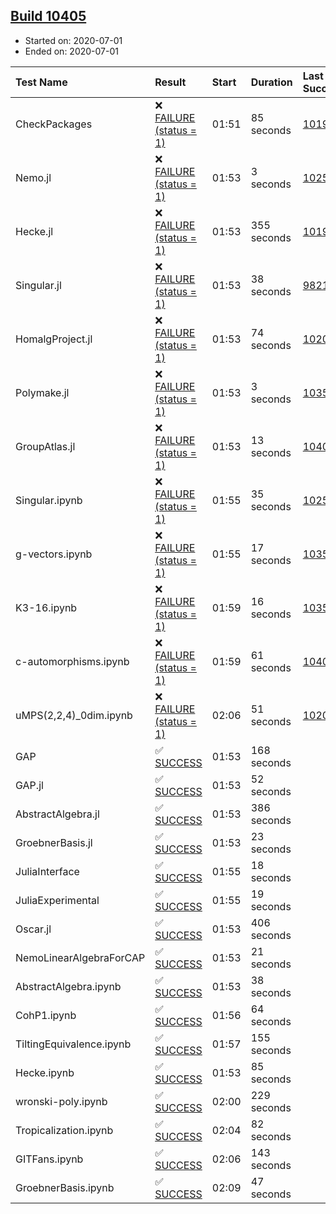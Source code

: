 ## [Build 10405](https://oscarci.mathematik.uni-kl.de/job/oscar/10405/)

* Started on: 2020-07-01
* Ended on: 2020-07-01

| Test Name    | Result | Start | Duration | Last Success | First Failure |
|:-------------|:-------|:------|:---------|:-------------|:--------------|
| CheckPackages | ❌ [FAILURE (status = 1)](https://oscarci.mathematik.uni-kl.de/job/oscar/10405/artifact/logs/build-10405/CheckPackages.log) | 01:51 | 85 seconds | [10197](https://oscarci.mathematik.uni-kl.de/job/oscar/10197/) | [10198](https://oscarci.mathematik.uni-kl.de/job/oscar/10198/) |
| Nemo.jl | ❌ [FAILURE (status = 1)](https://oscarci.mathematik.uni-kl.de/job/oscar/10405/artifact/logs/build-10405/Nemo.jl.log) | 01:53 | 3 seconds | [10252](https://oscarci.mathematik.uni-kl.de/job/oscar/10252/) | [10253](https://oscarci.mathematik.uni-kl.de/job/oscar/10253/) |
| Hecke.jl | ❌ [FAILURE (status = 1)](https://oscarci.mathematik.uni-kl.de/job/oscar/10405/artifact/logs/build-10405/Hecke.jl.log) | 01:53 | 355 seconds | [10197](https://oscarci.mathematik.uni-kl.de/job/oscar/10197/) | [10198](https://oscarci.mathematik.uni-kl.de/job/oscar/10198/) |
| Singular.jl | ❌ [FAILURE (status = 1)](https://oscarci.mathematik.uni-kl.de/job/oscar/10405/artifact/logs/build-10405/Singular.jl.log) | 01:53 | 38 seconds | [9821](https://oscarci.mathematik.uni-kl.de/job/oscar/9821/) | [9822](https://oscarci.mathematik.uni-kl.de/job/oscar/9822/) |
| HomalgProject.jl | ❌ [FAILURE (status = 1)](https://oscarci.mathematik.uni-kl.de/job/oscar/10405/artifact/logs/build-10405/HomalgProject.jl.log) | 01:53 | 74 seconds | [10209](https://oscarci.mathematik.uni-kl.de/job/oscar/10209/) | [10210](https://oscarci.mathematik.uni-kl.de/job/oscar/10210/) |
| Polymake.jl | ❌ [FAILURE (status = 1)](https://oscarci.mathematik.uni-kl.de/job/oscar/10405/artifact/logs/build-10405/Polymake.jl.log) | 01:53 | 3 seconds | [10356](https://oscarci.mathematik.uni-kl.de/job/oscar/10356/) | [10357](https://oscarci.mathematik.uni-kl.de/job/oscar/10357/) |
| GroupAtlas.jl | ❌ [FAILURE (status = 1)](https://oscarci.mathematik.uni-kl.de/job/oscar/10405/artifact/logs/build-10405/GroupAtlas.jl.log) | 01:53 | 13 seconds | [10404](https://oscarci.mathematik.uni-kl.de/job/oscar/10404/) | [10405](https://oscarci.mathematik.uni-kl.de/job/oscar/10405/) |
| Singular.ipynb | ❌ [FAILURE (status = 1)](https://oscarci.mathematik.uni-kl.de/job/oscar/10405/artifact/logs/build-10405/Singular.ipynb.log) | 01:55 | 35 seconds | [10252](https://oscarci.mathematik.uni-kl.de/job/oscar/10252/) | [10253](https://oscarci.mathematik.uni-kl.de/job/oscar/10253/) |
| g-vectors.ipynb | ❌ [FAILURE (status = 1)](https://oscarci.mathematik.uni-kl.de/job/oscar/10405/artifact/logs/build-10405/g-vectors.ipynb.log) | 01:55 | 17 seconds | [10356](https://oscarci.mathematik.uni-kl.de/job/oscar/10356/) | [10357](https://oscarci.mathematik.uni-kl.de/job/oscar/10357/) |
| K3-16.ipynb | ❌ [FAILURE (status = 1)](https://oscarci.mathematik.uni-kl.de/job/oscar/10405/artifact/logs/build-10405/K3-16.ipynb.log) | 01:59 | 16 seconds | [10356](https://oscarci.mathematik.uni-kl.de/job/oscar/10356/) | [10357](https://oscarci.mathematik.uni-kl.de/job/oscar/10357/) |
| c-automorphisms.ipynb | ❌ [FAILURE (status = 1)](https://oscarci.mathematik.uni-kl.de/job/oscar/10405/artifact/logs/build-10405/c-automorphisms.ipynb.log) | 01:59 | 61 seconds | [10404](https://oscarci.mathematik.uni-kl.de/job/oscar/10404/) | [10405](https://oscarci.mathematik.uni-kl.de/job/oscar/10405/) |
| uMPS(2,2,4)_0dim.ipynb | ❌ [FAILURE (status = 1)](https://oscarci.mathematik.uni-kl.de/job/oscar/10405/artifact/logs/build-10405/uMPS-2-2-4-_0dim.ipynb.log) | 02:06 | 51 seconds | [10209](https://oscarci.mathematik.uni-kl.de/job/oscar/10209/) | [10210](https://oscarci.mathematik.uni-kl.de/job/oscar/10210/) |
| GAP | ✅ [SUCCESS](https://oscarci.mathematik.uni-kl.de/job/oscar/10405/artifact/logs/build-10405/GAP.log) | 01:53 | 168 seconds |  |  |
| GAP.jl | ✅ [SUCCESS](https://oscarci.mathematik.uni-kl.de/job/oscar/10405/artifact/logs/build-10405/GAP.jl.log) | 01:53 | 52 seconds |  |  |
| AbstractAlgebra.jl | ✅ [SUCCESS](https://oscarci.mathematik.uni-kl.de/job/oscar/10405/artifact/logs/build-10405/AbstractAlgebra.jl.log) | 01:53 | 386 seconds |  |  |
| GroebnerBasis.jl | ✅ [SUCCESS](https://oscarci.mathematik.uni-kl.de/job/oscar/10405/artifact/logs/build-10405/GroebnerBasis.jl.log) | 01:53 | 23 seconds |  |  |
| JuliaInterface | ✅ [SUCCESS](https://oscarci.mathematik.uni-kl.de/job/oscar/10405/artifact/logs/build-10405/JuliaInterface.log) | 01:55 | 18 seconds |  |  |
| JuliaExperimental | ✅ [SUCCESS](https://oscarci.mathematik.uni-kl.de/job/oscar/10405/artifact/logs/build-10405/JuliaExperimental.log) | 01:55 | 19 seconds |  |  |
| Oscar.jl | ✅ [SUCCESS](https://oscarci.mathematik.uni-kl.de/job/oscar/10405/artifact/logs/build-10405/Oscar.jl.log) | 01:53 | 406 seconds |  |  |
| NemoLinearAlgebraForCAP | ✅ [SUCCESS](https://oscarci.mathematik.uni-kl.de/job/oscar/10405/artifact/logs/build-10405/NemoLinearAlgebraForCAP.log) | 01:53 | 21 seconds |  |  |
| AbstractAlgebra.ipynb | ✅ [SUCCESS](https://oscarci.mathematik.uni-kl.de/job/oscar/10405/artifact/logs/build-10405/AbstractAlgebra.ipynb.log) | 01:53 | 38 seconds |  |  |
| CohP1.ipynb | ✅ [SUCCESS](https://oscarci.mathematik.uni-kl.de/job/oscar/10405/artifact/logs/build-10405/CohP1.ipynb.log) | 01:56 | 64 seconds |  |  |
| TiltingEquivalence.ipynb | ✅ [SUCCESS](https://oscarci.mathematik.uni-kl.de/job/oscar/10405/artifact/logs/build-10405/TiltingEquivalence.ipynb.log) | 01:57 | 155 seconds |  |  |
| Hecke.ipynb | ✅ [SUCCESS](https://oscarci.mathematik.uni-kl.de/job/oscar/10405/artifact/logs/build-10405/Hecke.ipynb.log) | 01:53 | 85 seconds |  |  |
| wronski-poly.ipynb | ✅ [SUCCESS](https://oscarci.mathematik.uni-kl.de/job/oscar/10405/artifact/logs/build-10405/wronski-poly.ipynb.log) | 02:00 | 229 seconds |  |  |
| Tropicalization.ipynb | ✅ [SUCCESS](https://oscarci.mathematik.uni-kl.de/job/oscar/10405/artifact/logs/build-10405/Tropicalization.ipynb.log) | 02:04 | 82 seconds |  |  |
| GITFans.ipynb | ✅ [SUCCESS](https://oscarci.mathematik.uni-kl.de/job/oscar/10405/artifact/logs/build-10405/GITFans.ipynb.log) | 02:06 | 143 seconds |  |  |
| GroebnerBasis.ipynb | ✅ [SUCCESS](https://oscarci.mathematik.uni-kl.de/job/oscar/10405/artifact/logs/build-10405/GroebnerBasis.ipynb.log) | 02:09 | 47 seconds |  |  |
